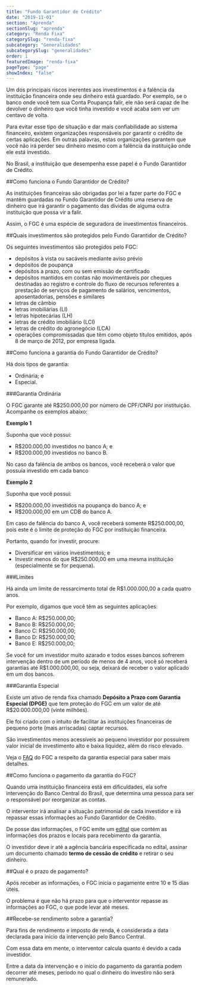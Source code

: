 ```yaml
---
title: "Fundo Garantidor de Crédito"
date: "2019-11-01"
section: "Aprenda"
sectionSlug: "aprenda"
category: "Renda Fixa"
categorySlug: "renda-fixa"
subcategory: "Generalidades"
subcategorySlug: "generalidades"
order: 1
featuredImage: "renda-fixa"
pageType: "page"
showIndex: "false"
---
```


Um dos principais riscos inerentes aos investimentos é a falência da instituição financeira onde seu dinheiro está guardado. Por exemplo, se o banco onde você tem sua Conta Poupança falir, ele não será capaz de lhe devolver o dinheiro que você tinha investido e você acaba sem ver um centavo de volta.

Para evitar esse tipo de situação e dar mais confiabilidade ao sistema financeiro, existem organizações responsáveis por garantir o crédito de certas aplicações. Em outras palavras, estas organizações garantem que você não irá perder seu dinheiro mesmo com a falência da instituição onde ele está investido.

No Brasil, a instituição que desempenha esse papel é o Fundo Garantidor de Crédito.

##Como funciona o Fundo Garantidor de Crédito?

As instituições financeiras são obrigadas por lei a fazer parte do FGC e mantêm guardadas no Fundo Garantidor de Crédito uma reserva de dinheiro que irá garantir o pagamento das dívidas de alguma outra instituição que possa vir a falir.

Assim, o FGC é uma espécie de seguradora de investimentos financeiros.

##Quais investimentos são protegidos pelo Fundo Garantidor de Crédito?

Os seguintes investimentos são protegidos pelo FGC:

- depósitos à vista ou sacáveis mediante aviso prévio
- depósitos de poupança
- depósitos a prazo, com ou sem emissão de certificado
- depósitos mantidos em contas não movimentáveis por cheques destinadas ao registro e controle do fluxo de recursos referentes a prestação de serviços de pagamento de salários, vencimentos, aposentadorias, pensões e similares
- letras de câmbio
- letras imobiliárias (LI)
- letras hipotecárias (LH)
- letras de crédito imobiliário (LCI)
- letras de crédito do agronegócio (LCA)
- operações compromissadas que têm como objeto títulos emitidos, após 8 de março de 2012, por empresa ligada.

##Como funciona a garantia do Fundo Garantidor de Crédito?

Há dois tipos de garantia:

- Ordinária; e
- Especial.

###Garantia Ordinária

O FGC garante até R$250.000,00 por número de CPF/CNPJ por instituição. Acompanhe os exemplos abaixo:

**Exemplo 1**

Suponha que você possui:

- R$200.000,00 investidos no banco A; e
- R$200.000,00 investidos no banco B.

No caso da falência de ambos os bancos, você receberá o valor que possuía investido em cada banco

**Exemplo 2**

Suponha que você possui:

- R$200.000,00 investidos na poupança do banco A; e
- R$200.000,00 em um CDB do banco A.

Em caso de falência do banco A, você receberá somente R$250.000,00, pois este é o limite de proteção do FGC por instituição financeira.

Portanto, quando for investir, procure:

- Diversificar em vários investimentos; e
- Investir menos do que R$250.000,00 em uma mesma instituição (especialmente se for pequena).

###Limites

Há ainda um limite de ressarcimento total de R$1.000.000,00 a cada quatro anos.

Por exemplo, digamos que você têm as seguintes aplicações:

- Banco A: R$250.000,00;
- Banco B: R$250.000,00;
- Banco C: R$250.000,00;
- Banco D: R$250.000,00;
- Banco E: R$250.000,00;

Se você for um investidor muito azarado e todos esses bancos sofrerem intervenção dentro de um período de menos de 4 anos, você só receberá garantias até R$1.000.000,00, ou seja, deixará de receber o valor aplicado em um dos bancos.

###Garantia Especial

Existe um ativo de renda fixa chamado **Depósito a Prazo com Garantia Especial (DPGE)** que tem proteção do FGC em um valor de até R$20.000.000,00 (vinte milhões).

Ele foi criado com o intuito de facilitar às instituições financeiras de pequeno porte (mais arriscadas) captar recursos.

São investimentos menos acessíveis ao pequeno investidor por possuírem valor inicial de investimento alto e baixa liquidez, além do risco elevado.

Veja o [FAQ](https://www.fgc.org.br/garantia-fgc/perguntas-e-respostas-dpge) do FGC a respeito da garantia especial para saber mais detalhes.

##Como funciona o pagamento da garantia do FGC?

Quando uma instituição financeira está em dificuldades, ela sofre intervenção do Banco Central do Brasil, que determina uma pessoa para ser o responsável por reorganizar as contas.

O interventor irá analisar a situação patrimonial de cada investidor e irá repassar essas informações ao Fundo Garantidor de Crédito.

De posse das informações, o FGC emite um [edital](https://www.fgc.org.br/garantia-fgc/pagamento-de-garantia) que contém as informações dos prazos e locais para recebimento da garantia.

O investidor deve ir até a agência bancária especificada no edital, assinar um documento chamado **termo de cessão de crédito** e retirar o seu dinheiro.

##Qual é o prazo de pagamento?

Após receber as informações, o FGC inicia o pagamente entre 10 e 15 dias úteis.

O problema é que não há prazo para que o interventor repasse as informações ao FGC, o que pode levar até meses.

##Recebe-se rendimento sobre a garantia?

Para fins de rendimento e imposto de renda, é considerada a data declarada para início da intervenção pelo Banco Central.

Com essa data em mente, o interventor calcula quanto é devido a cada investidor.

Entre a data da intervenção e o início do pagamento da garantia podem decorrer até meses, período no qual o dinheiro do investiro não será remunerado.


